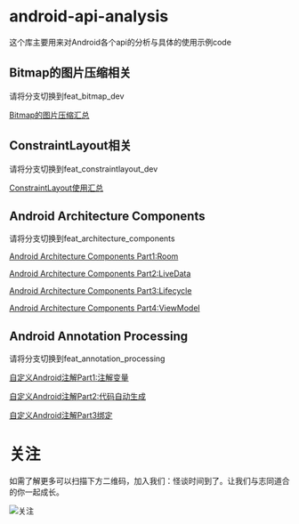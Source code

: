# android-api-analysis
这个库主要用来对Android各个api的分析与具体的使用示例code

## Bitmap的图片压缩相关
请将分支切换到feat_bitmap_dev

[Bitmap的图片压缩汇总](https://idisfkj.github.io/2018/03/21/Bitmap%E7%9A%84%E5%9B%BE%E7%89%87%E5%8E%8B%E7%BC%A9%E6%B1%87%E6%80%BB/)

## ConstraintLayout相关
请将分支切换到feat_constraintlayout_dev

[ConstraintLayout使用汇总](https://idisfkj.github.io/2018/05/03/ConstraintLayout%E4%BD%BF%E7%94%A8%E6%B1%87%E6%80%BB/)

## Android Architecture Components
请将分支切换到feat_architecture_components

[Android Architecture Components Part1:Room](https://idisfkj.github.io/2018/06/07/Android-Architecture-Components-Part1-Room/)

[Android Architecture Components Part2:LiveData](https://idisfkj.github.io/2018/06/10/Android-Architecture-Components-Part2-LiveData/)

[Android Architecture Components Part3:Lifecycle](https://idisfkj.github.io/2018/06/14/Android-Architecture-Components-Part3-Lifecycle/)

[Android Architecture Components Part4:ViewModel](https://idisfkj.github.io/2018/06/22/Android-Architecture-Components-Part4-ViewModel/)

## Android Annotation Processing
请将分支切换到feat_annotation_processing

[自定义Android注解Part1:注解变量](https://idisfkj.github.io/2018/07/01/%E8%87%AA%E5%AE%9A%E4%B9%89Android%E6%B3%A8%E8%A7%A3Part1-%E6%B3%A8%E8%A7%A3%E5%8F%98%E9%87%8F/)

[自定义Android注解Part2:代码自动生成](https://idisfkj.github.io/2018/07/04/%E8%87%AA%E5%AE%9A%E4%B9%89Android%E6%B3%A8%E8%A7%A3Part2-%E4%BB%A3%E7%A0%81%E8%87%AA%E5%8A%A8%E7%94%9F%E6%88%90/)

[自定义Android注解Part3绑定](https://idisfkj.github.io/2018/07/11/%E8%87%AA%E5%AE%9A%E4%B9%89Android%E6%B3%A8%E8%A7%A3Part3-%E7%BB%91%E5%AE%9A/)

# 关注
如需了解更多可以扫描下方二维码，加入我们：怪谈时间到了。让我们与志同道合的你一起成长。

![关注](https://github.com/idisfkj/android-api-analysis/raw/master/image/wx.jpg)